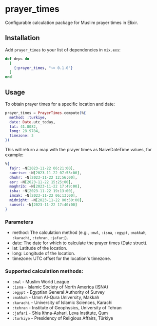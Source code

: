 # prayer_times

Configurable calculation package for Muslim prayer times in Elixir.

## Installation

Add `prayer_times` to your list of dependencies in `mix.exs`:

```elixir
def deps do
  [
    {:prayer_times, "~> 0.1.0"}
  ]
end
```

## Usage

To obtain prayer times for a specific location and date:

```elixir
prayer_times = PrayerTimes.compute(%{
  method: :turkiye,
  date: Date.utc_today,
  lat: 41.0082,
  long: 28.9784,
  timezone: 3
})
```

This will return a map with the prayer times as NaiveDateTime values, for example:

```elixir
%{
  fajr: ~N[2023-11-22 06:21:00],
  sunrise: ~N[2023-11-22 07:53:00],
  dhuhr: ~N[2023-11-22 12:56:00],
  asr: ~N[2023-11-22 15:25:00],
  maghrib: ~N[2023-11-22 17:49:00],
  isha: ~N[2023-11-22 19:13:00],
  imsak: ~N[2023-11-22 06:13:00],
  midnight: ~N[2023-11-22 00:50:00],
  sunset: ~N[2023-11-22 17:40:00]
}
```


### Parameters

* method: The calculation method (e.g., `:mwl`, `:isna`, `:egypt`, `:makkah`, `:karachi`, `:tehran`, `:jafari`).
* date: The date for which to calculate the prayer times (Date struct).
* lat: Latitude of the location.
* long: Longitude of the location.
* timezone: UTC offset for the location's timezone.

### Supported calculation methods:

  * `:mwl` - Muslim World League
  * `:isna` - Islamic Society of North America (ISNA)
  * `:egypt` - Egyptian General Authority of Survey
  * `:makkah` - Umm Al-Qura University, Makkah
  * `:karachi` - University of Islamic Sciences, Karachi
  * `:tehran` - Institute of Geophysics, University of Tehran
  * `:jafari` - Shia Ithna-Ashari, Leva Institute, Qum
  * `:turkiye` - Presidency of Religious Affairs, Türkiye
